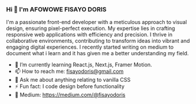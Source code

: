 ### Hi 👋 I'm AFOWOWE FISAYO DORIS
I'm a passionate front-end developer with a meticulous approach to visual design, ensuring pixel-perfect execution. My expertise lies in crafting responsive web applications with efficiency and precision. I thrive in collaborative environments, contributing to transform ideas into vibrant and engaging digital experiences. I recently started writing on medium to document what i learn and it has given me a better understanding my field.






- 🌱 I’m currently learning React.js, Next.js, Framer Motion.
- 📫 How to reach me: fisayodoris@gmail.com
-  💬 Ask me about anything relating to vanilla CSS
- ⚡ Fun fact: I code design before functionality
- 👯  Medium: https://medium.com/@fisayodoris

<!--
**fee-sah-yor/fee-sah-yor** is a ✨ _special_ ✨ repository because its `README.md` (this file) appears on your GitHub profile.

Here are some ideas to get you started:

- 🔭 I’m currently working on a nextjs landing page
- 🌱 I’m currently learning react.js.
- 👯 I’m looking to collaborate on ...
- 💬 Ask me about ...
- 
- ⚡ Fun fact:I crochet when i'm bored.
-->
